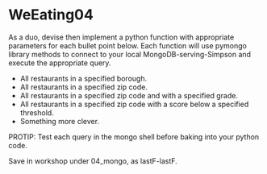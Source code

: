 # WeEating04

As a duo, devise then implement a python function with appropriate parameters for each bullet point below. Each function will use pymongo library methods to connect to your local MongoDB-serving-Simpson and execute the appropriate query.

+ All restaurants in a specified borough.
+ All restaurants in a specified zip code.
+ All restaurants in a specified zip code and with a specified grade.
+ All restaurants in a specified zip code with a score below a specified threshold.
+ Something more clever.

PROTIP: Test each query in the mongo shell before baking into your python code.

Save in workshop under 04_mongo, as lastF-lastF.